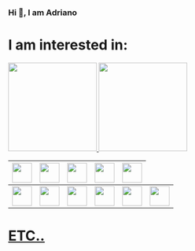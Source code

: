 ### Hi 👋, I am Adriano

# I am interested in:

<div>
<a href="https://github.com/abelisio">
<img height="180em" src="https://github-readme-stats.vercel.app/api/top-langs/?username=abelisio&layout=compact&langs_count=7&theme=dracula"/>
<img height="180em" src="https://github-readme-stats.vercel.app/api?username=abelisio&show_icons=true&theme=dracula&include_all_commits=true&count_private=true"/>
</div>
          
 <table>
<thead>
  <tr>
    <th><img src="https://cdn.jsdelivr.net/gh/devicons/devicon/icons/php/php-original.svg" width ="40" heigth="40"/></th>
    <th><img src="https://cdn.jsdelivr.net/gh/devicons/devicon/icons/javascript/javascript-original.svg" width ="40" heigth="40"/></th>
    <th>
            <img src="https://cdn.jsdelivr.net/gh/devicons/devicon/icons/mysql/mysql-original-wordmark.svg"  width ="40" heigth="40"/>
          </th>
    <th>
            <img src="https://cdn.jsdelivr.net/gh/devicons/devicon/icons/nodejs/nodejs-original-wordmark.svg"  width ="40" heigth="40"/>
          </th>
    <th>
            <img src="https://cdn.jsdelivr.net/gh/devicons/devicon/icons/docker/docker-original-wordmark.svg" width ="40" heigth="40"/>
          </th>
  </tr>
</thead>
<tbody>
  <tr>
    <td>
            <img src="https://cdn.jsdelivr.net/gh/devicons/devicon/icons/composer/composer-original.svg" width ="40" heigth="40"/>
          </td>
    <td>
            <img src="https://cdn.jsdelivr.net/gh/devicons/devicon/icons/oracle/oracle-original.svg" width ="40" heigth="40"/>
          </td>
    <td>
            <img src="https://cdn.jsdelivr.net/gh/devicons/devicon/icons/java/java-original.svg" width ="40" heigth="40" />
          </td>
    <td>
            <img src="https://cdn.jsdelivr.net/gh/devicons/devicon/icons/python/python-original.svg"  width ="40" heigth="40"/>
          </td>
    <td><img src="https://cdn.jsdelivr.net/gh/devicons/devicon/icons/react/react-original.svg" width ="40" heigth="40"/></td>
     <td><img src="https://cdn.jsdelivr.net/npm/vue@3.3.4/dist/vue.global.min.js" width ="40" heigth="40"/></td>
  </tr>
  
</tbody>
</table>

# ETC..

